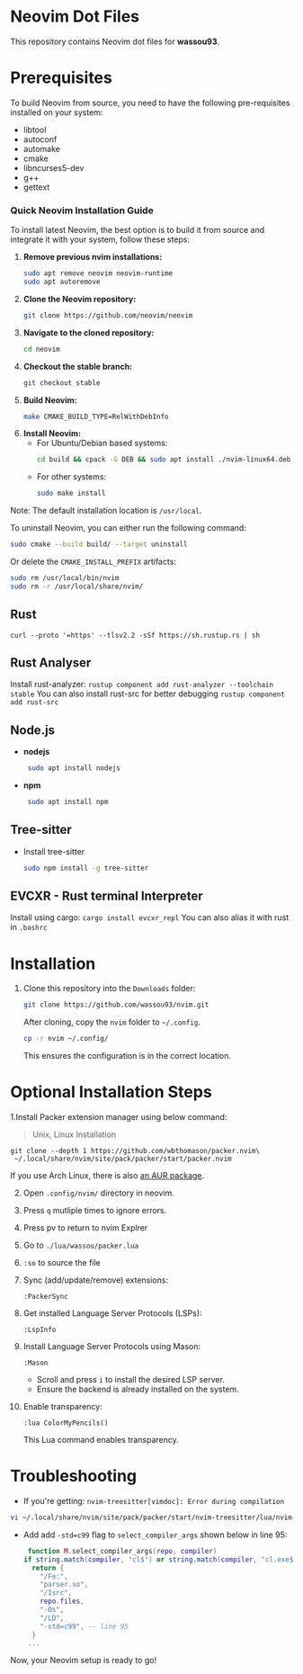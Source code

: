 # Neovim Dot Files

This repository contains Neovim dot files for **wassou93**.

# Prerequisites

To build Neovim from source, you need to have the following pre-requisites installed on your system:

- libtool
- autoconf
- automake
- cmake
- libncurses5-dev
- g++
- gettext

### Quick Neovim Installation Guide

To install latest Neovim, the best option is to build it from source and integrate it with your system, follow these steps:

1. **Remove previous nvim installations:**
   ```bash
   sudo apt remove neovim neovim-runtime
   sudo apt autoremove
   ```
3. **Clone the Neovim repository:**
   ```bash
   git clone https://github.com/neovim/neovim
   ```
4. **Navigate to the cloned repository:**
   ```bash
   cd neovim
   ```
5. **Checkout the stable branch:**
   ```bash
   git checkout stable
   ```
6. **Build Neovim:**
   ```bash
   make CMAKE_BUILD_TYPE=RelWithDebInfo
   ```
7. **Install Neovim:**
   - For Ubuntu/Debian based systems:
     ```bash
     cd build && cpack -G DEB && sudo apt install ./nvim-linux64.deb
     ```
   - For other systems:
     ```bash
     sudo make install
     ```

Note: The default installation location is `/usr/local`.

To uninstall Neovim, you can either run the following command:
```bash
sudo cmake --build build/ --target uninstall
```
Or delete the `CMAKE_INSTALL_PREFIX` artifacts:
```bash
sudo rm /usr/local/bin/nvim
sudo rm -r /usr/local/share/nvim/
```

## Rust
`curl --proto '=https' --tlsv2.2 -sSf https://sh.rustup.rs | sh`

## Rust Analyser
Install rust-analyzer:
`rustup component add rust-analyzer --toolchain stable`
You can also install rust-src for better debugging
`rustup component add rust-src`

## Node.js

- **nodejs**
  
   ```bash
    sudo apt install nodejs
    ```
- **npm**
  
   ```bash
    sudo apt install npm
    ```
   
## Tree-sitter

- Install tree-sitter

   ```bash
   sudo npm install -g tree-sitter
    ```

## EVCXR - Rust terminal Interpreter
Install using cargo:
`cargo install evcxr_repl`
You can also alias it with rust in `.bashrc`

# Installation

1. Clone this repository into the `Downloads` folder:

    ```bash
    git clone https://github.com/wassou93/nvim.git
    ```

    After cloning, copy the `nvim` folder to `~/.config`.

    ```bash
    cp -r nvim ~/.config/
    ```

    This ensures the configuration is in the correct location.

# Optional Installation Steps

1.Install Packer extension manager using below command:

> Unix, Linux Installation

```shell
git clone --depth 1 https://github.com/wbthomason/packer.nvim\
 ~/.local/share/nvim/site/pack/packer/start/packer.nvim
```

If you use Arch Linux, there is also [an AUR
package](https://aur.archlinux.org/packages/nvim-packer-git/).

2. Open `.config/nvim/` directory in neovim.
3. Press `q` mutliple times to ignore errors.
4. Press <leader>pv to return to nvim Explrer
5. Go to `./lua/wassou/packer.lua`
6. `:so` to source the file
8. Sync (add/update/remove) extensions:

    ```vim
    :PackerSync
    ```

9. Get installed Language Server Protocols (LSPs):

    ```vim
    :LspInfo
    ```

10. Install Language Server Protocols using Mason:

    ```vim
    :Mason
    ```

    - Scroll and press `i` to install the desired LSP server.
    - Ensure the backend is already installed on the system.

11. Enable transparency:

    ```vim
    :lua ColorMyPencils()
    ```

    This Lua command enables transparency.

# Troubleshooting

- If you're getting: `nvim-treesitter[vimdoc]: Error during compilation`
```bash
vi ~/.local/share/nvim/site/pack/packer/start/nvim-treesitter/lua/nvim-treesitter/shell_command_selectors.lua
```
- Add add `-std=c99` flag to `select_compiler_args` shown below in line 95:
  ```lua
   function M.select_compiler_args(repo, compiler)
  if string.match(compiler, "cl$") or string.match(compiler, "cl.exe$") then
    return {
      "/Fe:",
      "parser.so",
      "/Isrc",
      repo.files,
      "-Os",
      "/LD",
      "-std=c99", -- line 95
    }
   ...
  ```
Now, your Neovim setup is ready to go!
